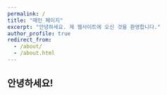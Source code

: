 ```yaml
---
permalink: /
title: "메인 페이지"
excerpt: "안녕하세요. 제 웹사이트에 오신 것을 환영합니다."
author_profile: true
redirect_from: 
  - /about/
  - /about.html
---
```


## 안녕하세요!

    


    
